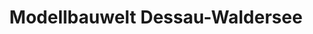 ---
title: "Modellbauwelt Dessau-Waldersee"
url: /dessau-rosslau/modellbauwelt-dessau-waldersee/
shop: Modellbau
---